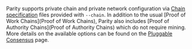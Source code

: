 Parity supports private chain and private network configuration via [Chain specification](Chain-specification) files provided with `--chain`. In addition to the usual [Proof of Work Chains](Proof of Work Chains), Parity also includes [Proof of Authority Chains](Proof of Authority Chains) which do not require mining.
More details on the available options can be found on the [Pluggable Consensus](Pluggable-Consensus) page.